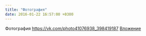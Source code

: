 ```yaml
---
title: "Фотография"
date: 2016-01-22 16:57:00 +0300
---
```


Фотография
<a class="vk-attach" href="https://vk.com/photo41076938_398419187">https://vk.com/photo41076938_398419187</a>
<a class="vk-attach" href="https://vk.com/photo41076938_398419187">Вложение</a>
